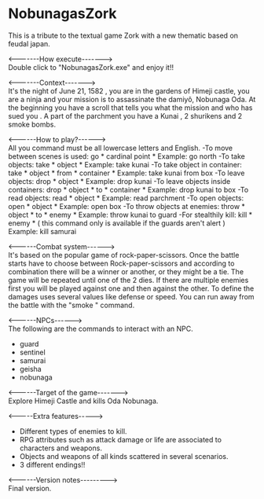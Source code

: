 # NobunagasZork

This is a tribute to the textual game Zork with a new thematic based on feudal japan.

<-------How execute-------><br>
Double click to "NobunagasZork.exe" and enjoy it!!

<-------Context-------><br>
It's the night of June 21, 1582 , you are in the gardens of Himeji castle, you are a ninja and your mission is to assassinate the damiyô, Nobunaga Oda.
At the beginning you have a scroll that tells you what the mission and who has sued you . A part of the parchment you have a Kunai , 2 shurikens and 2 smoke bombs.

<------How to play?------><br>
All you command must be all lowercase letters and English.
-To move between scenes is used: go * cardinal point * Example: go north
-To take objects: take * object * Example: take kunai
-To take object in container: take * object * from * container * Example: take kunai from box
-To leave objects: drop * object * Example: drop kunai
-To leave objects inside containers: drop * object * to * container * Example: drop kunai to box
-To read objects: read * object * Example: read parchment
-To open objects: open * object * Example: open box
-To throw objects at enemies: throw * object * to * enemy * Example: throw kunai to guard
-For stealthily kill: kill * enemy * ( this command only is available if the guards aren't alert ) Example: kill samurai

<------Combat system------><br>
It's based on the popular game of rock-paper-scissors. Once the battle starts have to choose between Rock-paper-scissors and according to combination there will be a winner or another, or they might be a tie. The game will be repeated until one of the 2 dies. If there are multiple enemies first you will be played against one and then against the other.
To define the damages uses several values like defense or speed.
You can run away from the battle with the "smoke " command.

<------NPCs------><br>
The following are the commands to interact with an NPC.
- guard
- sentinel
- samurai
- geisha
- nobunaga

<------Target of the game-------><br>
Explore Himeji Castle and kills Oda Nobunaga.

<-----Extra features-----><br>
- Different types of enemies to kill.
- RPG attributes such as attack damage or life are associated to characters and weapons.
- Objects and weapons of all kinds scattered in several scenarios.
- 3 different endings!!

<------Version notes---------><br>
Final version.
